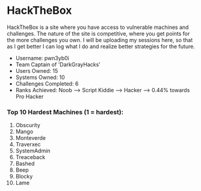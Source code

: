 # HackTheBox

HackTheBox is a site where you have access to vulnerable machines and challenges. The nature of the site is competitive, where 
you get points for the more challenges you own. I will be uploading my sessions here, so that as I get better I can log what I do
and realize better strategies for the future.

- Username: pwn3yb0i
- Team Captain of 'DarkGrayHacks'
- Users Owned: 15
- Systems Owned: 10
- Challenges Completed: 6
- Ranks Achieved:
Noob --> Script Kiddie --> Hacker --> 0.44% towards Pro Hacker

### Top 10 Hardest Machines (1 = hardest):
1. Obscurity
2. Mango
3. Monteverde
4. Traverxec
5. SystemAdmin
6. Treaceback
7. Bashed
8. Beep
9. Blocky
10. Lame
